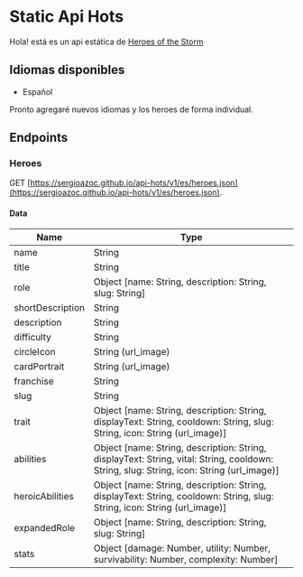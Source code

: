 # Static Api Hots

Hola! está es un api estática de [Heroes of the Storm](https://heroesofthestorm.com/)

## Idiomas disponibles

- Español

Pronto agregaré nuevos idiomas y los heroes de forma individual.

## Endpoints

### Heroes
GET [https://sergioazoc.github.io/api-hots/v1/es/heroes.json](https://sergioazoc.github.io/api-hots/v1/es/heroes.json).

#### Data

| Name  | Type |
| ----- | ----- |
| name  | String |
| title  | String |
| role  | Object [name: String, description: String, slug: String] |
| shortDescription  | String |
| description  | String |
| difficulty  | String |
| circleIcon  | String (url_image) |
| cardPortrait  | String (url_image) |
| franchise  | String |
| slug  | String |
| trait  | Object [name: String, description: String, displayText: String, cooldown: String, slug: String, icon: String (url_image)] |
| abilities  | Object [name: String, description: String, displayText: String, vital: String, cooldown: String, slug: String, icon: String (url_image)] |
| heroicAbilities  | Object [name: String, description: String, displayText: String, cooldown: String, slug: String, icon: String (url_image)] |
| expandedRole  | Object [name: String, description: String, slug: String] |
| stats  | Object [damage: Number, utility: Number, survivability: Number, complexity: Number] |